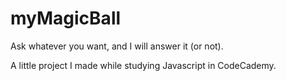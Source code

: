 # myMagicBall
Ask whatever you want, and I will answer it (or not).

A little project I made while studying Javascript in CodeCademy. 
